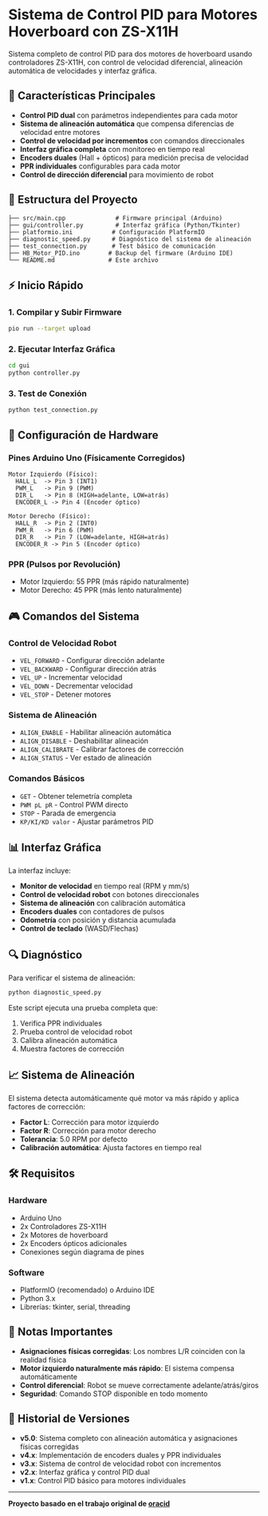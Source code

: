 # Sistema de Control PID para Motores Hoverboard con ZS-X11H

Sistema completo de control PID para dos motores de hoverboard usando controladores ZS-X11H, con control de velocidad diferencial, alineación automática de velocidades y interfaz gráfica.

## 🚀 Características Principales

- **Control PID dual** con parámetros independientes para cada motor
- **Sistema de alineación automática** que compensa diferencias de velocidad entre motores
- **Control de velocidad por incrementos** con comandos direccionales
- **Interfaz gráfica completa** con monitoreo en tiempo real
- **Encoders duales** (Hall + ópticos) para medición precisa de velocidad
- **PPR individuales** configurables para cada motor
- **Control de dirección diferencial** para movimiento de robot

## 📁 Estructura del Proyecto

```
├── src/main.cpp              # Firmware principal (Arduino)
├── gui/controller.py         # Interfaz gráfica (Python/Tkinter)
├── platformio.ini           # Configuración PlatformIO
├── diagnostic_speed.py      # Diagnóstico del sistema de alineación
├── test_connection.py       # Test básico de comunicación
├── HB_Motor_PID.ino        # Backup del firmware (Arduino IDE)
└── README.md               # Este archivo
```

## ⚡ Inicio Rápido

### 1. Compilar y Subir Firmware
```bash
pio run --target upload
```

### 2. Ejecutar Interfaz Gráfica
```bash
cd gui
python controller.py
```

### 3. Test de Conexión
```bash
python test_connection.py
```

## 🔧 Configuración de Hardware

### Pines Arduino Uno (Físicamente Corregidos)
```
Motor Izquierdo (Físico):
  HALL_L  -> Pin 3 (INT1)
  PWM_L   -> Pin 9 (PWM)
  DIR_L   -> Pin 8 (HIGH=adelante, LOW=atrás)
  ENCODER_L -> Pin 4 (Encoder óptico)

Motor Derecho (Físico):  
  HALL_R  -> Pin 2 (INT0)
  PWM_R   -> Pin 6 (PWM)
  DIR_R   -> Pin 7 (LOW=adelante, HIGH=atrás)
  ENCODER_R -> Pin 5 (Encoder óptico)
```

### PPR (Pulsos por Revolución)
- Motor Izquierdo: 55 PPR (más rápido naturalmente)
- Motor Derecho: 45 PPR (más lento naturalmente)

## 🎮 Comandos del Sistema

### Control de Velocidad Robot
- `VEL_FORWARD` - Configurar dirección adelante
- `VEL_BACKWARD` - Configurar dirección atrás  
- `VEL_UP` - Incrementar velocidad
- `VEL_DOWN` - Decrementar velocidad
- `VEL_STOP` - Detener motores

### Sistema de Alineación
- `ALIGN_ENABLE` - Habilitar alineación automática
- `ALIGN_DISABLE` - Deshabilitar alineación
- `ALIGN_CALIBRATE` - Calibrar factores de corrección
- `ALIGN_STATUS` - Ver estado de alineación

### Comandos Básicos
- `GET` - Obtener telemetría completa
- `PWM pL pR` - Control PWM directo
- `STOP` - Parada de emergencia
- `KP/KI/KD valor` - Ajustar parámetros PID

## 📊 Interfaz Gráfica

La interfaz incluye:
- **Monitor de velocidad** en tiempo real (RPM y mm/s)
- **Control de velocidad robot** con botones direccionales
- **Sistema de alineación** con calibración automática
- **Encoders duales** con contadores de pulsos
- **Odometría** con posición y distancia acumulada
- **Control de teclado** (WASD/Flechas)

## 🔍 Diagnóstico

Para verificar el sistema de alineación:
```bash
python diagnostic_speed.py
```

Este script ejecuta una prueba completa que:
1. Verifica PPR individuales
2. Prueba control de velocidad robot
3. Calibra alineación automática
4. Muestra factores de corrección

## 📈 Sistema de Alineación

El sistema detecta automáticamente qué motor va más rápido y aplica factores de corrección:
- **Factor L**: Corrección para motor izquierdo
- **Factor R**: Corrección para motor derecho
- **Tolerancia**: 5.0 RPM por defecto
- **Calibración automática**: Ajusta factores en tiempo real

## 🛠️ Requisitos

### Hardware
- Arduino Uno
- 2x Controladores ZS-X11H
- 2x Motores de hoverboard
- 2x Encoders ópticos adicionales
- Conexiones según diagrama de pines

### Software
- PlatformIO (recomendado) o Arduino IDE
- Python 3.x
- Librerías: tkinter, serial, threading

## 📝 Notas Importantes

- **Asignaciones físicas corregidas**: Los nombres L/R coinciden con la realidad física
- **Motor izquierdo naturalmente más rápido**: El sistema compensa automáticamente
- **Control diferencial**: Robot se mueve correctamente adelante/atrás/giros
- **Seguridad**: Comando STOP disponible en todo momento

## 🔄 Historial de Versiones

- **v5.0**: Sistema completo con alineación automática y asignaciones físicas corregidas
- **v4.x**: Implementación de encoders duales y PPR individuales  
- **v3.x**: Sistema de control de velocidad robot con incrementos
- **v2.x**: Interfaz gráfica y control PID dual
- **v1.x**: Control PID básico para motores individuales

---

**Proyecto basado en el trabajo original de [oracid](https://github.com/oracid/PID-for-Hoverboard-motor-with-ZS-X11H-controller)**